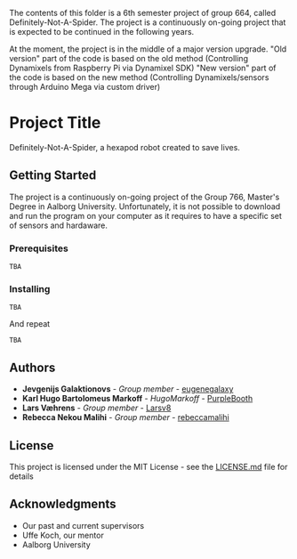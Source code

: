 The contents of this folder is a 6th semester project of group 664, called Definitely-Not-A-Spider.
The project is a continuously on-going project that is expected to be continued in the following years.

At the moment, the project is in the middle of a major version upgrade.
"Old version" part of the code is based on the old method (Controlling Dynamixels from Raspberry Pi via Dynamixel SDK)
"New version" part of the code is based on the new method (Controlling Dynamixels/sensors through Arduino Mega via custom driver)

# Project Title

Definitely-Not-A-Spider, a hexapod robot created to save lives.

## Getting Started

The project is a continuously on-going project of the Group 766, Master's Degree in Aalborg University.
Unfortunately, it is not possible to download and run the program on your computer as it requires to have a specific set of sensors and hardaware.

### Prerequisites


```
TBA
```

### Installing


```
TBA
```

And repeat

```
TBA
```

## Authors

* **Jevgenijs Galaktionovs** - *Group member* - [eugenegalaxy](https://github.com/eugenegalaxy)
* **Karl Hugo Bartolomeus Markoff** - *HugoMarkoff* - [PurpleBooth](https://github.com/HugoMarkoff)
* **Lars Væhrens** - *Group member* - [Larsv8](https://github.com/Larsv8)
* **Rebecca Nekou Malihi** - *Group member* - [rebeccamalihi](https://github.com/rebeccamalihi)

## License

This project is licensed under the MIT License - see the [LICENSE.md](LICENSE.md) file for details

## Acknowledgments

* Our past and current supervisors
* Uffe Koch, our mentor
* Aalborg University
